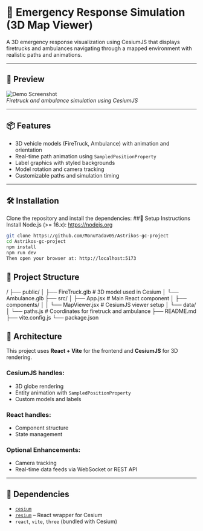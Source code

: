 # 🚒 Emergency Response Simulation (3D Map Viewer)

A 3D emergency response visualization using CesiumJS that displays firetrucks and ambulances navigating through a mapped environment with realistic paths and animations.

---

## 📸 Preview

![Demo Screenshot](./assets/demo.png)  
*Firetruck and ambulance simulation using CesiumJS*

---

## 📦 Features

- 3D vehicle models (FireTruck, Ambulance) with animation and orientation
- Real-time path animation using `SampledPositionProperty`
- Label graphics with styled backgrounds
- Model rotation and camera tracking
- Customizable paths and simulation timing

---

## 🛠️ Installation

Clone the repository and install the dependencies:
##🔧 Setup Instructions
Install Node.js (>= 16.x): https://nodejs.org

```bash
git clone https://github.com/MonuYadav05/Astrikos-gc-project
cd Astrikos-gc-project
npm install
npm run dev
Then open your browser at: http://localhost:5173
```
## 📁 Project Structure

/ ├── public/ │ ├── FireTruck.glb # 3D model used in Cesium │ └── Ambulance.glb ├── src/ │ ├── App.jsx # Main React component │ ├── components/ │ │ └── MapViewer.jsx # CesiumJS viewer setup │ └── data/ │ └── paths.js # Coordinates for firetruck and ambulance ├── README.md ├── vite.config.js └── package.json


## 🧱 Architecture

This project uses **React + Vite** for the frontend and **CesiumJS** for 3D rendering.

### CesiumJS handles:

- 3D globe rendering
- Entity animation with `SampledPositionProperty`
- Custom models and labels

### React handles:

- Component structure
- State management

### Optional Enhancements:

- Camera tracking
- Real-time data feeds via WebSocket or REST API

---

## 🔗 Dependencies

- [`cesium`](https://www.npmjs.com/package/cesium)
- [`resium`](https://github.com/reearth/resium) – React wrapper for Cesium
- `react`, `vite`, `three` (bundled with Cesium)
